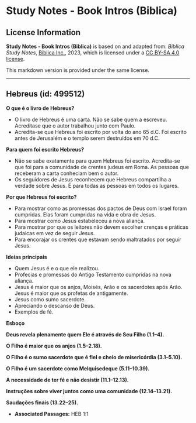 # Study Notes - Book Intros (Biblica)

## License Information

**Study Notes - Book Intros (Biblica)** is based on and adapted from: _Biblica Study Notes_, [Biblica Inc.](https://www.biblica.com/), 2023, which is licensed under a [CC BY-SA 4.0 license](https://creativecommons.org/licenses/by-sa/4.0/legalcode.en).

This markdown version is provided under the same license.



--------------------------------

## Hebreus (id: 499512)

**O que é o livro de** **Hebreus?**

* O livro de Hebreus é uma carta. Não se sabe quem a escreveu. Acreditase que o autor trabalhou junto com Paulo.
* Acredita\-se que Hebreus foi escrito por volta do ano 65 d.C. Foi escrito antes de Jerusalém e o templo serem destruídos em 70 d.C.

**Para quem foi escrito Hebreus?**

* Não se sabe exatamente para quem Hebreus foi escrito. Acredita\-se que foi para a comunidade de crentes judeus em Roma. As pessoas que receberam a carta conheciam bem o autor.
* Os seguidores de Jesus reconhecem que Hebreus compartilha a verdade sobre Jesus. É para todas as pessoas em todos os lugares.

**Por que Hebreus foi escrito?**

* Para mostrar como as promessas dos pactos de Deus com Israel foram cumpridas. Elas foram cumpridas na vida e obra de Jesus.
* Para mostrar como Jesus estabeleceu a nova aliança.
* Para mostrar por que os leitores não devem escolher crenças e práticas judaicas em vez de seguir Jesus.
* Para encorajar os crentes que estavam sendo maltratados por seguir Jesus.

**Ideias principais**

* Quem Jesus é e o que ele realizou.
* Profecias e promessas do Antigo Testamento cumpridas na nova aliança.
* Jesus é maior que os anjos, Moisés, Arão e os sacerdotes após Arão. Jesus é maior que os profetas de antigamente.
* Jesus como sumo sacerdote.
* Apreciando o descanso de Deus.
* Exemplos de fé.

**Esboço**

**Deus revela plenamente quem Ele é através de Seu Filho (1\.1–4\).**

**O Filho é maior que os anjos (1\.5–2\.18\).**

**O Filho é o sumo sacerdote que é fiel e cheio de misericórdia (3\.1–5\.10\).**

**O Filho é um sacerdote como Melquisedeque (5\.11–10\.39\).**

**A necessidade de ter fé e não desistir (11\.1–12\.13\).**

**Instruções sobre viver juntos como uma comunidade (12\.14–13\.21\).**

**Saudações finais (13\.22–25\).**

* **Associated Passages:** HEB 1:1

